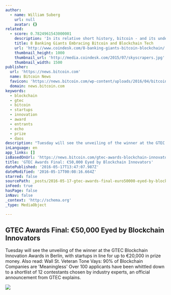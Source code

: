 ```yaml
---
author:
  - name: William Suberg
    url: null
    avatar: {}
related:
  - score: 0.7824961543000001
    description: 'In its relative short history, bitcoin - and its underlying technology the blockchain - have captivated thinkers around the world, but not everyone was quick to see the potential. Due in part to its initial billing as a threat to the traditional financial ecosystem, these institutions have perhaps understandably responded with sharp critiques and deep skepticism for the technology.'
    title: 8 Banking Giants Embracing Bitcoin and Blockchain Tech
    url: 'http://www.coindesk.com/8-banking-giants-bitcoin-blockchain/'
    thumbnail_height: 1000
    thumbnail_url: 'http://media.coindesk.com/2015/07/skyscrapers.jpg'
    thumbnail_width: 1500
publisher:
  url: 'https://news.bitcoin.com'
  name: Bitcoin News
  favicon: 'https://news.bitcoin.com/wp-content/uploads/2016/04/bitcoin_fav.png'
  domain: news.bitcoin.com
keywords:
  - blockchain
  - gtec
  - bitcoin
  - startups
  - innovation
  - award
  - entrants
  - echo
  - prize
  - daos
description: "Tuesday will see the unveiling of the winner at the GTEC Blockchain Innovation Awards in Berlin, with startups in line for up to €20,000 in prize money. Also read: Wall St. Veteran Tone Vays: 90% of Blockchain Companies are 'Meaningless' Over 100 applicants have been whittled down to a shortlist of 12 contestants chosen by industry experts, an official announcement from GTEC explains."
inLanguage: en
app_links: []
isBasedOnUrl: 'https://news.bitcoin.com/gtec-awards-blockchain-innovators/'
title: 'GTEC Awards Final: €50,000 Eyed by Blockchain Innovators'
datePublished: '2016-05-17T13:47:07.987Z'
dateModified: '2016-05-17T00:08:16.664Z'
starred: false
sourcePath: _posts/2016-05-17-gtec-awards-final-euro50000-eyed-by-blockchain-innovators.md
inFeed: true
hasPage: false
inNav: false
_context: 'http://schema.org'
_type: MediaObject

---
```

<article style=""><h1>GTEC Awards Final: €50,000 Eyed by Blockchain Innovators</h1><p>Tuesday will see the unveiling of the winner at the GTEC Blockchain Innovation Awards in Berlin, with startups in line for up to €20,000 in prize money. Also read: Wall St. Veteran Tone Vays: 90% of Blockchain Companies are 'Meaningless' Over 100 applicants have been whittled down to a shortlist of 12 contestants chosen by industry experts, an official announcement from GTEC explains.</p><img src="https://news.bitcoin.com/wp-content/uploads/2016/05/GTEC-Blockchain-Contest-Cover.png" /></article>